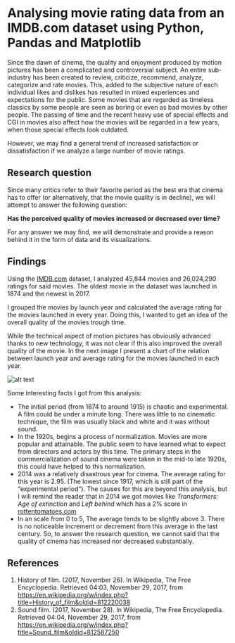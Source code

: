 Analysing movie rating data from an IMDB.com dataset using Python, Pandas and Matplotlib
====================================================

Since the dawn of cinema, the quality and enjoyment produced by motion pictures has been a complicated and controversial subject. An entire sub-industry has been created to review, criticize, recommend, analyze, categorize and rate movies. This, added to the subjective nature of each individual likes and dislikes has resulted in mixed experiences and expectations for the public. Some movies that are regarded as timeless classics by some people are seen as boring or even as bad movies by other people. The passing of time and the recent heavy use of special effects and CGI in movies also affect how the movies will be regarded in a few years, when those special effects look outdated.

However, we may find a general trend of increased satisfaction or dissatisfaction if we analyze a large number of movie ratings.

Research question
-----------------
Since many critics refer to their favorite period as the best era that cinema has to offer (or alternatively, that the movie quality is in decline), we will attempt to answer the following question:

**Has the perceived quality of movies increased or decreased over time?**

For any answer we may find, we will demonstrate and provide a reason behind it in the form of data and its visualizations.

Findings
--------
Using the [IMDB.com](http://www.imdb.com/) dataset, I analyzed 45,844 movies and 26,024,290 ratings for said movies. The oldest movie in the dataset was launched in 1874 and the newest in 2017.

I grouped the movies by launch year and calculated the average rating for the movies launched in every year. Doing this, I wanted to get an idea of the overall quality of the movies trough time.

While the technical aspect of motion pictures has obviously advanced thanks to new technology, it was not clear if this also improved the overall quality of the movie. In the next image I present a chart of the relation between launch year and average rating for the movies launched in each year.

![alt text]( https://github.com/alanverdugo/movies_analysis/blob/master/movie_average_per_year.png?raw=true "Movies average rating per year")

Some interesting facts I got from this analysis:

 - The initial period (from 1874 to around 1915) is chaotic and experimental. A film could be under a minute long. There was little to no cinematic technique, the film was usually black and white and it was without sound.
 - In the 1920s, begins a process of normalization. Movies are more popular and attainable. The public seem to have learned what to expect from directors and actors by this time. The primary steps in the commercialization of sound cinema were taken in the mid-to late 1920s, this could have helped to this normalization.
 - 2014 was a relatively disastrous year for cinema. The average rating for this year is 2.95. (The lowest since 1917, which is still part of the “experimental period”). The causes for this are beyond this analysis, but I will remind the reader that in 2014 we got movies like *Transformers: Age of extinction* and *Left behind* which has a 2% score in [rottentomatoes.com](https://www.rottentomatoes.com/)
 - In an scale from 0 to 5, The average tends to be slightly above 3. There is no noticeable increment or decrement from this average in the last century. So, to answer the research question, we cannot said that the quality of cinema has increased nor decreased substantially.

References
----------

 1. History of film. (2017, November 26). In Wikipedia, The Free Encyclopedia. Retrieved 04:03, November 29, 2017, from https://en.wikipedia.org/w/index.php?title=History_of_film&oldid=812220038
 2. Sound film. (2017, November 28). In Wikipedia, The Free Encyclopedia. Retrieved 04:04, November 29, 2017, from https://en.wikipedia.org/w/index.php?title=Sound_film&oldid=812587250
